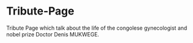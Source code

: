 # Tribute-Page

Tribute Page which talk about the life of the congolese gynecologist and nobel prize Doctor Denis MUKWEGE.
